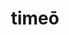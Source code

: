 ---
title: timeō
meaning: to fear, be afraid of
ch: 5
pos: verb
secondppstem: tim
infend: ēre
conjugation: third
---